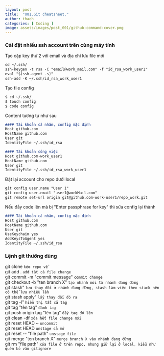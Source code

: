 ```yaml
---
layout: post
title:  "001.Git cheatsheet."
author: thach
categories: [ Coding ]
image: assets/images/post_001/github-command-cover.png
---
```


### Cài đặt nhiều ssh account trên cùng máy tính
Tạo cặp key thứ 2 với email và địa chỉ lưu file mới
```md
cd ~/.ssh/
ssh-keygen -t rsa -C "email@work_mail.com" -f "id_rsa_work_user1"
eval "$(ssh-agent -s)"
ssh-add -K ~/.ssh/id_rsa_work_user1
```

Tạo file config
```md
$ cd ~/.ssh/
$ touch config
$ code config
```
Content tương tự như sau
```md
#### Tài khoản cá nhân, config mặc định
Host github.com
HostName github.com
User git
IdentityFile ~/.ssh/id_rsa

#### Tài khoản công việc
Host github.com-work_user1
HostName github.com
User git
IdentityFile ~/.ssh/id_rsa_work_user1
```

Đặt lại account cho repo dưới local
```md
git config user.name "User 1"
git config user.email "user1@workMail.com"
git remote set-url origin git@github.com-work-user1/repo_work.git
```

Nếu đẩy code lên mà bị  "Enter passphrase for key" thì sửa config lại thành
```md
#### Tài khoản cá nhân, config mặc định
Host github.com
HostName github.com
User git
UseKeychain yes
AddKeysToAgent yes
IdentityFile ~/.ssh/id_rsa
```

### Lệnh git thường dùng

git clone `kéo repo về`  
git add . `add tất cả file change`  
git commit -m "commit message" `commit change`  
git checkout -b "ten branch X" `tạo nhanh mới từ nhánh đang đứng`  
git stash" `lưu thay đổi ở nhánh đang đứng, stash làm việc theo stack nên có thể lưu nhiều lần`  
git stash apply" `lấy thay đổi đó ra`  
git tag -l" `hiển thị tất cả tag`  
git tag "tên tag" `đánh tag`  
git push origin tag "tên tag" `đẩy tag đó lên`  
git clean -df `xóa hết file change mới`  
git reset HEAD ~ `uncommit`  
git reset HEAD `unstage cả mớ`  
git reset -- "file path" `unstage file`  
git merge "ten branch X" `merge branch X vào nhánh đang đứng`  
git rm "file path" `xóa file ở trên repo, nhưng giữ lại ở local, kiểu như quên bỏ vào gitignore`  

